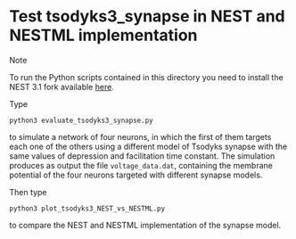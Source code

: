# Test tsodyks3_synapse in NEST and NESTML implementation

> [!NOTE]  
> To run the Python scripts contained in this directory you need to install the NEST 3.1 fork available [here](https://github.com/gmtiddia/nest-simulator-3.1).

Type

```
python3 evaluate_tsodyks3_synapse.py
```

to simulate a network of four neurons, in which the first of them targets each one of the others using a different model of Tsodyks synapse with the same values of depression and facilitation time constant. The simulation produces as output the file ```voltage_data.dat```, containing the membrane potential of the four neurons targeted with different synapse models.

Then type
```
python3 plot_tsodyks3_NEST_vs_NESTML.py
```

to compare the NEST and NESTML implementation of the synapse model.
